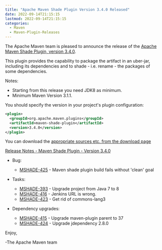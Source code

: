 ```yaml
---
title: "Apache Maven Shade Plugin Version 3.4.0 Released"
date: 2022-09-14T21:15:15
lastmod: 2022-09-14T21:15:15
categories:
  - Maven
  - Maven-Plugin-Releases
---
```

The Apache Maven team is pleased to announce the release of the [Apache
Maven Shade Plugin, version 3.4.0](https://maven.apache.org/plugins/maven-shade-plugin/).

This plugin provides the capability to package the artifact in an uber-jar,
including its dependencies and to shade - i.e. rename - the packages of some dependencies.


Notes:
  * Starting from this release you need JDK8 as minimum.
  * Minimum Maven Version 3.1.1.

You should specify the version in your project's plugin configuration:

```xml
<plugin>
  <groupId>org.apache.maven.plugins</groupId>
  <artifactId>maven-shade-plugin</artifactId>
  <version>3.4.0</version>
</plugin>
```

You can download the [appropriate sources etc. from the download page][download-page]

<!-- more -->

 
[Release Notes - Maven Shade Plugin - Version 3.4.0](https://issues.apache.org/jira/secure/ReleaseNote.jspa?projectId=12317921&version=12351491)

* Bug:

  * [MSHADE-425](https://issues.apache.org/jira/browse/MSHADE-425) - Maven shade plugin build fails without 'clean' goal

* Tasks:
  * [MSHADE-393](https://issues.apache.org/jira/browse/MSHADE-393) - Upgrade project from Java 7 to 8
  * [MSHADE-416](https://issues.apache.org/jira/browse/MSHADE-416) - Jenkins URL is wrong.
  * [MSHADE-423](https://issues.apache.org/jira/browse/MSHADE-423) - Get rid of commons-lang3

* Dependency upgrades:

  * [MSHADE-415](https://issues.apache.org/jira/browse/MSHADE-415) - Upgrade maven-plugin parent to 37
  * [MSHADE-424](https://issues.apache.org/jira/browse/MSHADE-424) - Upgrade jdependency 2.8.0

Enjoy,

-The Apache Maven team

[download-page]: https://maven.apache.org/plugins/maven-shade-plugin/download.cgi

